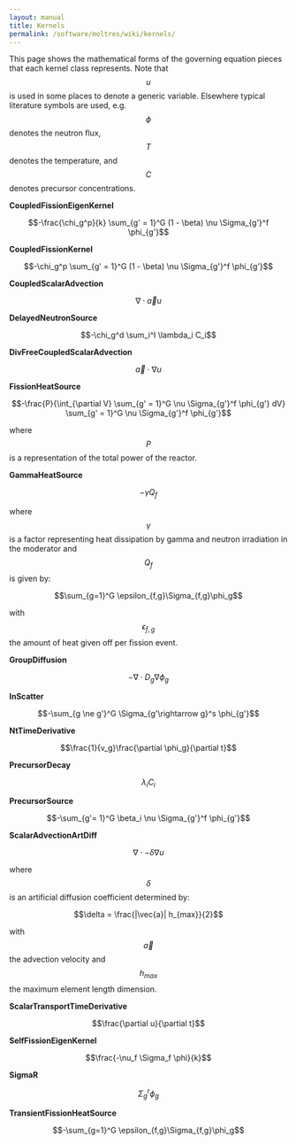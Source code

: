 ```yaml
---
layout: manual
title: Kernels
permalink: /software/moltres/wiki/kernels/
---
```


This page shows the mathematical forms of the governing equation pieces that
each kernel class represents. Note that $$u$$ is used in some places to denote a
generic variable. Elsewhere typical literature symbols are used, e.g. $$\phi$$
denotes the neutron flux, $$T$$ denotes the temperature, and $$C$$ denotes
precursor concentrations.

**CoupledFissionEigenKernel**

$$-\frac{\chi_g^p}{k} \sum_{g' = 1}^G (1 -
        \beta) \nu \Sigma_{g'}^f \phi_{g'}$$

**CoupledFissionKernel**

$$-\chi_g^p \sum_{g' = 1}^G (1 -
        \beta) \nu \Sigma_{g'}^f \phi_{g'}$$

**CoupledScalarAdvection**

$$\nabla \cdot \vec{a} u$$

**DelayedNeutronSource**

$$-\chi_g^d \sum_i^I \lambda_i C_i$$

**DivFreeCoupledScalarAdvection**

$$\vec{a} \cdot \nabla u$$

**FissionHeatSource**

$$-\frac{P}{\int_{\partial V} \sum_{g' = 1}^G \nu \Sigma_{g'}^f \phi_{g'} dV}
\sum_{g' = 1}^G \nu \Sigma_{g'}^f \phi_{g'}$$

where $$P$$ is a representation of the total power of the reactor.

**GammaHeatSource**

$$-\gamma Q_f$$

where $$\gamma$$ is a factor
representing heat dissipation by gamma and neutron irradiation in the moderator
and $$Q_f$$ is given by:

$$\sum_{g=1}^G \epsilon_{f,g}\Sigma_{f,g}\phi_g$$

with $$\epsilon_{f,g}$$ the amount of heat given off per fission event.

**GroupDiffusion**

$$- \nabla \cdot D_g
        \nabla \phi_g$$

**InScatter**

$$-\sum_{g \ne g'}^G
        \Sigma_{g'\rightarrow g}^s \phi_{g'}$$

**NtTimeDerivative**

$$\frac{1}{v_g}\frac{\partial \phi_g}{\partial t}$$

**PrecursorDecay**

$$\lambda_i C_i$$

**PrecursorSource**

$$-\sum_{g'= 1}^G \beta_i \nu
        \Sigma_{g'}^f \phi_{g'}$$

**ScalarAdvectionArtDiff**

$$\nabla \cdot -\delta \nabla u$$

where $$\delta$$ is an artificial diffusion coefficient determined by:

$$\delta = \frac{|\vec{a}| h_{max}}{2}$$

with $$\vec{a}$$ the advection velocity and $$h_{max}$$ the maximum element
length dimension.

**ScalarTransportTimeDerivative**

$$\frac{\partial u}{\partial t}$$

**SelfFissionEigenKernel**

$$\frac{-\nu_f \Sigma_f \phi}{k}$$

**SigmaR**

$$\Sigma_g^r \phi_g$$

**TransientFissionHeatSource**

$$-\sum_{g=1}^G \epsilon_{f,g}\Sigma_{f,g}\phi_g$$
